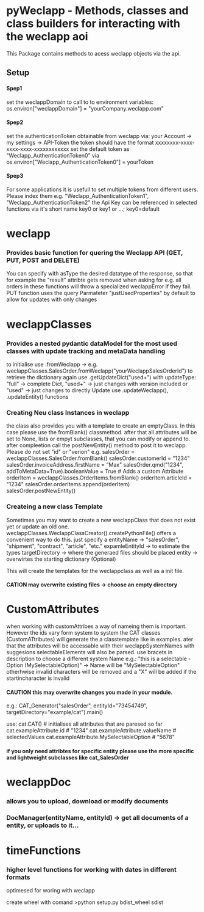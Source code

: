 # pyWeclapp - Methods, classes and class builders for interacting with the weclapp aoi

This Package contains methods to acess weclapp objects via the api.

## Setup 
#### Spep1
set the weclappDomain to call to to environment variables:
os.environ["weclappDomain"] = "yourCompany.weclapp.com"

#### Spep2
set the authenticationToken obtainable from weclapp via:
your Account -> my settings -> API-Token
the token should have the format xxxxxxxx-xxxx-xxxx-xxxx-xxxxxxxxxxxx
set the default token as "Weclapp_AuthenticationToken0" via os.environ["Weclapp_AuthenticationToken0"] = yourToken

#### Spep3
For some applications it is usefull to set multiple tokens from different users. Please index them e.g. "Weclapp_AuthenticationToken1", "Weclapp_AuthenticationToken2"
the Api Key can be referenced in selected functions via it's short name key0 or key1  or ...; key0=default


# weclapp
### Provides basic function for quering the Weclapp API (GET, PUT, POST and DELETE)
You can specify with asType the desired datatype of the response, so that for example the "result" attribte gets removed when asking for e.g. all orders
in these functions will throw a specialized weclappError if they fail.
PUT function uses the query Parmateter "justUsedProperties" by default to allow for updates with only changes


# weclappClasses
### Provides a nested pydantic dataModel for the most used classes with update tracking and metaData handling
to initialise use .fromWeclapp -> e.g. weclappClasses.SalesOrder.fromWeclapp("yourWeclappSalesOrderId")
to retrieve the dictionary again use .getUpdateDict("used+") with updateType:
     "full" -> complete Dict, 
     "used+" -> just changes with version included or 
     "used" -> just changes
to directly Update use .updateWeclapp(), .updateEntity() functions


### Creating Neu class Instances in weclapp
the class also provides you with a template to create an emptyClass. In this case please use the fromBlank() classmethod.
after that all attributes will be set to None, lists or empyt subclasses, that you can modify or append to.
after compleetion call the postNewEntity() method to post it to weclapp. Please do not set "id" or "verion"
e.g. 
salesOrder = weclappClasses.SalesOrder.fromBlank()
salesOrder.customerId = "1234"  
salesOrder.invoiceAddress.firstName = "Max"
salesOrder.qmd("1234", addToMetaData=True).booleanValue = True  # Adds a custom Attribute
orderItem = weclappClasses.OrderItems.fromBlank()
orderItem.articleId = "1234"
salesOrder.orderItems.append(orderItem)
salesOrder.postNewEntity()

### Createing a new class Template
Sometimes you may want to create a new weclappClass that does not exist yet or update an old one.
weclappClasses.WeclappClassCreator().createPythonFile() offers a convenient way to do this.
just specify a  entityName -> "salesOrder", "shipment", "contract", "article", "etc."
                expamleEntityId -> to estimate the types
                targetDirectory -> where the generaed files should be placed
                entity -> overwirtes the starting dictionary (Optional)

This will create the templates for the weclappclass as well as a init file.
#### CATION may overwrite existing files -> choose an empty directory


# CustomAttributes
when working with customAttribes a way of nameing them is important. However the ids vary form system to system
the CAT classes (CustomATtributes) will generate the a classtemplate like in examples.
ater that the attributes will be accessable with their weclappSystemNames with suggesions
selectableElements will also be parsed. use bracets in description to choose a different system Name e.g.: "this is a selectable - Option (MySelectableOption)" -> Name will be "MySelectableOption"
otherhwise invalid characters will be removed and a "X" will be added if the startincharacter is invalid

#### CAUTION this may overwrite changes you made in your module. 
e.g.: CAT_Generator("salesOrder", entityId="73454749", targetDirectory="example/cat").main()

use:
    cat.CAT() # initialises all attributes that are paresed so far
    cat.exampleAttribute.id # "1234"
    cat.exampleAttribute.valueName # selectedValues
    cat.exampleAttribute.MySelectableOption # "5678"

#### if you only need attribtes for specific entity please use the more specific and lightweight subclasses like cat_SalesOrder

# weclappDoc
### allows you to upload, download or modify documents
### DocManager(entityName, entityId) -> get all documents of a entity, or uploads to it...


# timeFunctions
### higher level functions for working with dates in different formats
optimesed for woring with weclapp





create wheel with comand >python setup.py bdist_wheel sdist